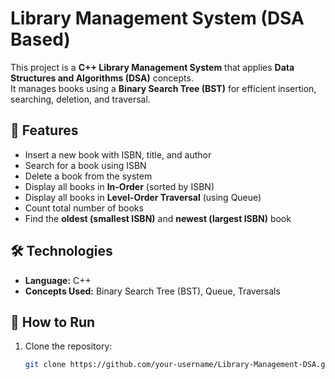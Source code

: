 # Library Management System (DSA Based)

This project is a **C++ Library Management System** that applies **Data Structures and Algorithms (DSA)** concepts.  
It manages books using a **Binary Search Tree (BST)** for efficient insertion, searching, deletion, and traversal.

## 🚀 Features
- Insert a new book with ISBN, title, and author
- Search for a book using ISBN
- Delete a book from the system
- Display all books in **In-Order** (sorted by ISBN)
- Display all books in **Level-Order Traversal** (using Queue)
- Count total number of books
- Find the **oldest (smallest ISBN)** and **newest (largest ISBN)** book

## 🛠️ Technologies
- **Language:** C++
- **Concepts Used:** Binary Search Tree (BST), Queue, Traversals

## 📂 How to Run
1. Clone the repository:
   ```bash
   git clone https://github.com/your-username/Library-Management-DSA.git
